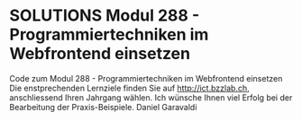 # SOLUTIONS Modul 288 - Programmiertechniken im Webfrontend einsetzen

Code zum Modul 288 - Programmiertechniken im Webfrontend einsetzen
Die enstprechenden Lernziele finden Sie auf http://ict.bzzlab.ch, anschliessend Ihren Jahrgang wählen.
Ich wünsche Ihnen viel Erfolg bei der Bearbeitung der Praxis-Beispiele. 
Daniel Garavaldi
